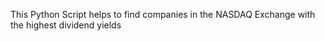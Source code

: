 This Python Script helps to find companies in the NASDAQ Exchange with the highest dividend yields


